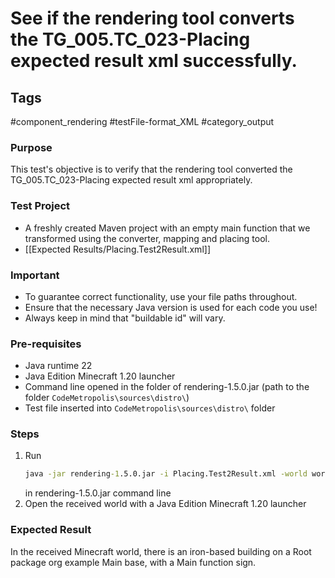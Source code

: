# See if the rendering tool converts the TG_005.TC_023-Placing expected result xml successfully.

## Tags
#component_rendering #testFile-format_XML #category_output

### Purpose
This test's objective is to verify that the rendering tool converted the TG_005.TC_023-Placing expected result xml appropriately.

### Test Project
- A freshly created Maven project with an empty main function that we transformed using the converter, mapping and placing tool.
- [[Expected Results/Placing.Test2Result.xml]]

### Important
- To guarantee correct functionality, use your file paths throughout.  
- Ensure that the necessary Java version is used for each code you use!
- Always keep in mind that "buildable id" will vary.

### Pre-requisites
- Java runtime 22
- Java Edition Minecraft 1.20 launcher
- Command line opened in the folder of rendering-1.5.0.jar (path to the folder `CodeMetropolis\sources\distro\`)
- Test file inserted into `CodeMetropolis\sources\distro\` folder


### Steps
1. Run
	```cmd
	java -jar rendering-1.5.0.jar -i Placing.Test2Result.xml -world world
	```
	in rendering-1.5.0.jar command line
2. Open the received world with a Java Edition Minecraft 1.20 launcher

### Expected Result
In the received Minecraft world, there is an iron-based building on a Root package org example Main base, with a Main function sign.